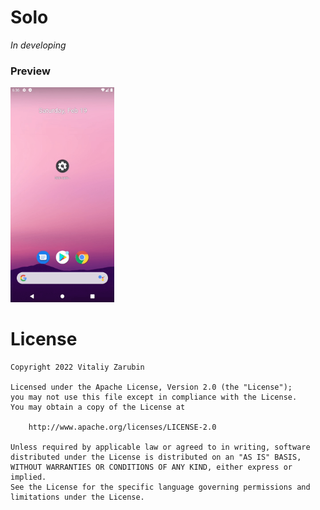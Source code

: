 Solo
===================

*In developing*

### Preview

<p>
<img src="https://raw.githubusercontent.com/keygenqt/solo/master/data/Screen_Recording_2022-02-19_at_18.36.34.gif" width="33%"/>
</p>

# License

```
Copyright 2022 Vitaliy Zarubin

Licensed under the Apache License, Version 2.0 (the "License");
you may not use this file except in compliance with the License.
You may obtain a copy of the License at

    http://www.apache.org/licenses/LICENSE-2.0

Unless required by applicable law or agreed to in writing, software
distributed under the License is distributed on an "AS IS" BASIS,
WITHOUT WARRANTIES OR CONDITIONS OF ANY KIND, either express or implied.
See the License for the specific language governing permissions and
limitations under the License.
```